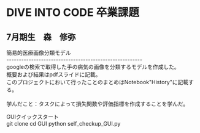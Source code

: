 # DIVE INTO CODE 卒業課題
## 7月期生　森　修弥
簡易的医療画像分類モデル<br>
-------------------------------------------------------<br>
googleの検索で取得した手の病気の画像を分類するモデルを作成した。<br>
概要および結果はpdfスライドに記載。<br>
このプロジェクトにおいて行ったことのまとめはNotebook"History"に記載する。<br>
<br>
学んだこと：タスクによって損失関数や評価指標を作成することを学んだ。<br>

GUIクイックスタート<br>
git clone
cd GUI
python self_checkup_GUI.py
